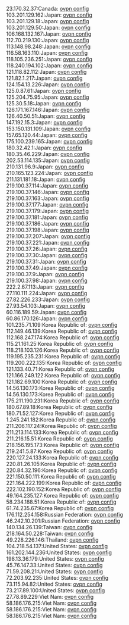 23.170.32.37:Canada: [ovpn config](vpn/23_170_32_37.ovpn)  
103.201.129.162:Japan: [ovpn config](vpn/103_201_129_162.ovpn)  
103.201.129.18:Japan: [ovpn config](vpn/103_201_129_18.ovpn)  
103.201.129.50:Japan: [ovpn config](vpn/103_201_129_50.ovpn)  
106.168.132.167:Japan: [ovpn config](vpn/106_168_132_167.ovpn)  
112.70.219.130:Japan: [ovpn config](vpn/112_70_219_130.ovpn)  
113.148.98.248:Japan: [ovpn config](vpn/113_148_98_248.ovpn)  
116.58.163.110:Japan: [ovpn config](vpn/116_58_163_110.ovpn)  
118.105.236.251:Japan: [ovpn config](vpn/118_105_236_251.ovpn)  
118.240.194.102:Japan: [ovpn config](vpn/118_240_194_102.ovpn)  
121.118.82.112:Japan: [ovpn config](vpn/121_118_82_112.ovpn)  
121.82.1.217:Japan: [ovpn config](vpn/121_82_1_217.ovpn)  
124.154.13.226:Japan: [ovpn config](vpn/124_154_13_226.ovpn)  
125.0.87.61:Japan: [ovpn config](vpn/125_0_87_61.ovpn)  
125.204.75.95:Japan: [ovpn config](vpn/125_204_75_95.ovpn)  
125.30.5.18:Japan: [ovpn config](vpn/125_30_5_18.ovpn)  
126.171.167.146:Japan: [ovpn config](vpn/126_171_167_146.ovpn)  
126.40.50.51:Japan: [ovpn config](vpn/126_40_50_51.ovpn)  
147.192.15.3:Japan: [ovpn config](vpn/147_192_15_3.ovpn)  
153.150.131.109:Japan: [ovpn config](vpn/153_150_131_109.ovpn)  
157.65.120.44:Japan: [ovpn config](vpn/157_65_120_44.ovpn)  
175.100.239.165:Japan: [ovpn config](vpn/175_100_239_165.ovpn)  
180.32.42.1:Japan: [ovpn config](vpn/180_32_42_1.ovpn)  
180.35.46.229:Japan: [ovpn config](vpn/180_35_46_229.ovpn)  
202.53.114.135:Japan: [ovpn config](vpn/202_53_114_135.ovpn)  
210.131.96.9:Japan: [ovpn config](vpn/210_131_96_9.ovpn)  
210.165.123.224:Japan: [ovpn config](vpn/210_165_123_224.ovpn)  
211.131.181.18:Japan: [ovpn config](vpn/211_131_181_18.ovpn)  
219.100.37.114:Japan: [ovpn config](vpn/219_100_37_114.ovpn)  
219.100.37.146:Japan: [ovpn config](vpn/219_100_37_146.ovpn)  
219.100.37.163:Japan: [ovpn config](vpn/219_100_37_163.ovpn)  
219.100.37.177:Japan: [ovpn config](vpn/219_100_37_177.ovpn)  
219.100.37.179:Japan: [ovpn config](vpn/219_100_37_179.ovpn)  
219.100.37.181:Japan: [ovpn config](vpn/219_100_37_181.ovpn)  
219.100.37.186:Japan: [ovpn config](vpn/219_100_37_186.ovpn)  
219.100.37.198:Japan: [ovpn config](vpn/219_100_37_198.ovpn)  
219.100.37.207:Japan: [ovpn config](vpn/219_100_37_207.ovpn)  
219.100.37.221:Japan: [ovpn config](vpn/219_100_37_221.ovpn)  
219.100.37.26:Japan: [ovpn config](vpn/219_100_37_26.ovpn)  
219.100.37.30:Japan: [ovpn config](vpn/219_100_37_30.ovpn)  
219.100.37.31:Japan: [ovpn config](vpn/219_100_37_31.ovpn)  
219.100.37.49:Japan: [ovpn config](vpn/219_100_37_49.ovpn)  
219.100.37.9:Japan: [ovpn config](vpn/219_100_37_9.ovpn)  
219.100.37.98:Japan: [ovpn config](vpn/219_100_37_98.ovpn)  
222.2.67.113:Japan: [ovpn config](vpn/222_2_67_113.ovpn)  
27.110.111.224:Japan: [ovpn config](vpn/27_110_111_224.ovpn)  
27.82.226.233:Japan: [ovpn config](vpn/27_82_226_233.ovpn)  
27.93.54.103:Japan: [ovpn config](vpn/27_93_54_103.ovpn)  
60.116.189.59:Japan: [ovpn config](vpn/60_116_189_59.ovpn)  
60.86.170.126:Japan: [ovpn config](vpn/60_86_170_126.ovpn)  
101.235.71.109:Korea Republic of: [ovpn config](vpn/101_235_71_109.ovpn)  
112.149.46.139:Korea Republic of: [ovpn config](vpn/112_149_46_139.ovpn)  
112.168.247.174:Korea Republic of: [ovpn config](vpn/112_168_247_174.ovpn)  
115.21.161.25:Korea Republic of: [ovpn config](vpn/115_21_161_25.ovpn)  
118.218.103.126:Korea Republic of: [ovpn config](vpn/118_218_103_126.ovpn)  
119.195.235.231:Korea Republic of: [ovpn config](vpn/119_195_235_231.ovpn)  
119.200.222.135:Korea Republic of: [ovpn config](vpn/119_200_222_135.ovpn)  
121.133.40.71:Korea Republic of: [ovpn config](vpn/121_133_40_71.ovpn)  
121.166.249.122:Korea Republic of: [ovpn config](vpn/121_166_249_122.ovpn)  
121.182.69.100:Korea Republic of: [ovpn config](vpn/121_182_69_100.ovpn)  
14.56.130.173:Korea Republic of: [ovpn config](vpn/14_56_130_173.ovpn)  
14.56.130.173:Korea Republic of: [ovpn config](vpn/14_56_130_173.ovpn)  
175.211.190.231:Korea Republic of: [ovpn config](vpn/175_211_190_231.ovpn)  
180.67.89.18:Korea Republic of: [ovpn config](vpn/180_67_89_18.ovpn)  
180.71.52.127:Korea Republic of: [ovpn config](vpn/180_71_52_127.ovpn)  
1.245.241.182:Korea Republic of: [ovpn config](vpn/1_245_241_182.ovpn)  
211.206.117.24:Korea Republic of: [ovpn config](vpn/211_206_117_24.ovpn)  
211.213.114.133:Korea Republic of: [ovpn config](vpn/211_213_114_133.ovpn)  
211.216.15.51:Korea Republic of: [ovpn config](vpn/211_216_15_51.ovpn)  
218.156.195.173:Korea Republic of: [ovpn config](vpn/218_156_195_173.ovpn)  
219.241.5.87:Korea Republic of: [ovpn config](vpn/219_241_5_87.ovpn)  
220.127.24.133:Korea Republic of: [ovpn config](vpn/220_127_24_133.ovpn)  
220.81.26.105:Korea Republic of: [ovpn config](vpn/220_81_26_105.ovpn)  
220.84.32.196:Korea Republic of: [ovpn config](vpn/220_84_32_196.ovpn)  
221.150.50.111:Korea Republic of: [ovpn config](vpn/221_150_50_111.ovpn)  
221.164.222.199:Korea Republic of: [ovpn config](vpn/221_164_222_199.ovpn)  
222.102.190.152:Korea Republic of: [ovpn config](vpn/222_102_190_152.ovpn)  
49.164.235.127:Korea Republic of: [ovpn config](vpn/49_164_235_127.ovpn)  
58.234.188.51:Korea Republic of: [ovpn config](vpn/58_234_188_51.ovpn)  
61.74.235.67:Korea Republic of: [ovpn config](vpn/61_74_235_67.ovpn)  
176.112.254.158:Russian Federation: [ovpn config](vpn/176_112_254_158.ovpn)  
46.242.10.201:Russian Federation: [ovpn config](vpn/46_242_10_201.ovpn)  
140.134.26.139:Taiwan: [ovpn config](vpn/140_134_26_139.ovpn)  
218.164.50.228:Taiwan: [ovpn config](vpn/218_164_50_228.ovpn)  
49.228.226.146:Thailand: [ovpn config](vpn/49_228_226_146.ovpn)  
104.218.54.137:United States: [ovpn config](vpn/104_218_54_137.ovpn)  
161.202.144.236:United States: [ovpn config](vpn/161_202_144_236.ovpn)  
198.13.36.179:United States: [ovpn config](vpn/198_13_36_179.ovpn)  
45.76.147.33:United States: [ovpn config](vpn/45_76_147_33.ovpn)  
71.59.208.21:United States: [ovpn config](vpn/71_59_208_21.ovpn)  
72.203.92.235:United States: [ovpn config](vpn/72_203_92_235.ovpn)  
73.115.94.82:United States: [ovpn config](vpn/73_115_94_82.ovpn)  
73.217.89.100:United States: [ovpn config](vpn/73_217_89_100.ovpn)  
27.78.89.229:Viet Nam: [ovpn config](vpn/27_78_89_229.ovpn)  
58.186.176.215:Viet Nam: [ovpn config](vpn/58_186_176_215.ovpn)  
58.186.176.215:Viet Nam: [ovpn config](vpn/58_186_176_215.ovpn)  
58.186.176.215:Viet Nam: [ovpn config](vpn/58_186_176_215.ovpn)  
